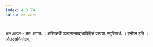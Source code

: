 ```yaml
---
index: 4.3.74
sutra: तत आगतः

---
```

_तत आगतः_ - तत आगतः । अस्मिन्नर्थे पञ्चम्यन्ताद्यथाविहितं प्रत्ययाः स्युरित्यर्थः । स्नौघ्न इति । औतद्सर्गिकोऽण् ।